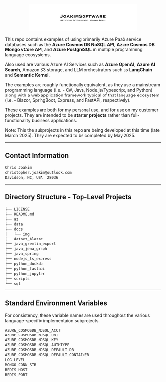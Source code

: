 <p align="center">
  <img src="docs/img/joakimsoftware-logo.png" width="70%">
</p>

This repo contains examples of using primarily Azure PaaS service
databases such as the **Azure Cosmos DB NoSQL API**, 
**Azure Cosmos DB Mongo vCore API**, and **Azure PostgreSQL**
in multiple programming language ecosystems.

Also used are various Azure AI Services such as **Azure OpenAI**, 
**Azure AI Search**, Amazon S3 storage, and LLM orchestrators such as
**LangChain** and **Semantic Kernel**.

The examples are roughly functionally equivalent, as they use a
mainstream programming language (i.e. - C#, Java, Node.js/Typescript, and Python)
along with a web application framework typical of that language ecosystem
(i.e. - Blazor, SpringBoot, Express, and FastAPI, respectively).

These examples are both for my personal use, and for use on my
customer projects.  They are intended to be **starter projects**
rather than full-functionality business applications.

Note: This the subprojects in this repo are being developed
at this time (late March 2025).  They are expected to be completed
by May 2025.

---

## Contact Information

```
Chris Joakim
christopher.joakim@outlook.com
Davidson, NC, USA  28036
```

---

## Directory Structure - Top-Level Projects

```
├── LICENSE
├── README.md
├── az
├── data
├── docs
│   └── img
├── dotnet_blazor
├── java_gremlin_export
├── java_jena_graph
├── java_spring
├── nodejs_ts_express
├── python_duckdb
├── python_fastapi
├── python_jupyter
├── scripts
└── sql
```

---

## Standard Environment Variables

For consistency, these variable names are used throughout the various
language-specific implementaion subprojects.

```
AZURE_COSMOSDB_NOSQL_ACCT
AZURE_COSMOSDB_NOSQL_URI
AZURE_COSMOSDB_NOSQL_KEY
AZURE_COSMOSDB_NOSQL_AUTHTYPE
AZURE_COSMOSDB_NOSQL_DEFAULT_DB
AZURE_COSMOSDB_NOSQL_DEFAULT_CONTAINER
LOG_LEVEL
MONGO_CONN_STR
REDIS_HOST
REDIS_PORT
```

